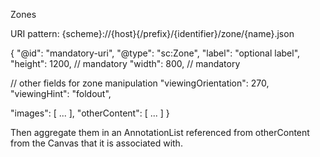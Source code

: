 

Zones

URI pattern:  {scheme}://{host}{/prefix}/{identifier}/zone/{name}.json

{
  "@id": "mandatory-uri",
  "@type": "sc:Zone",
  "label": "optional label",
  "height": 1200,           // mandatory
  "width": 800,             // mandatory

  // other fields for zone manipulation
  "viewingOrientation": 270,
  "viewingHint": "foldout",

  "images": [ ... ],
  "otherContent": [ ... ]
}

Then aggregate them in an AnnotationList referenced from otherContent from the Canvas that it is associated with.

